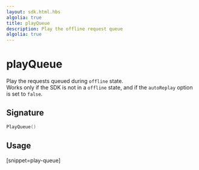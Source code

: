 ```yaml
---
layout: sdk.html.hbs
algolia: true
title: playQueue
description: Play the offline request queue
algolia: true
---
```


# playQueue

Play the requests queued during `offline` state.  
Works only if the SDK is not in a `offline` state, and if the `autoReplay` option is set to `false`.

## Signature

```go
PlayQueue()
```

## Usage

[snippet=play-queue]
